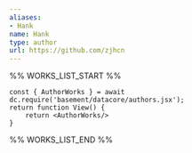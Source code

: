 ```yaml
---
aliases:
- Hank
name: Hank
type: author
url: https://github.com/zjhcn
---
```



%% WORKS_LIST_START %%

```datacorejsx
const { AuthorWorks } = await dc.require('basement/datacore/authors.jsx');
return function View() {
    return <AuthorWorks/>
}
```
%% WORKS_LIST_END %%